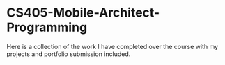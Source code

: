 # CS405-Mobile-Architect-Programming

Here is a collection of the work I have completed over the course with my projects and portfolio submission included. 
